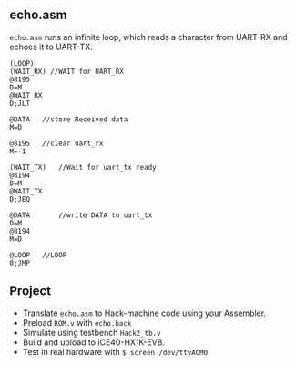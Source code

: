 ## echo.asm

`echo.asm` runs an infinite loop, which reads a character from UART-RX and echoes it to UART-TX.

```
(LOOP)
(WAIT_RX) //WAIT for UART_RX
@8195
D=M
@WAIT_RX
D;JLT

@DATA	//store Received data
M=D

@8195	//clear uart_rx
M=-1

(WAIT_TX)	//Wait for uart_tx ready
@8194
D=M
@WAIT_TX
D;JEQ

@DATA		//write DATA to uart_tx
D=M
@8194
M=D

@LOOP	//LOOP
0;JMP

```

## Project
* Translate `echo.asm` to Hack-machine code using your Assembler.
* Preload `ROM.v` with `echo.hack`
* Simulate using testbench `Hack2_tb.v`
* Build and upload to iCE40-HX1K-EVB.
* Test in real hardware with
`$ screen /dev/ttyACM0`
